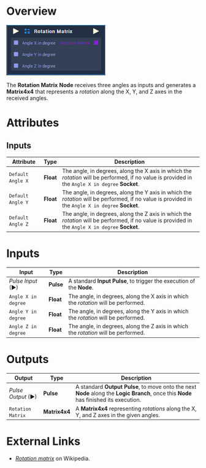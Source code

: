 # Overview

![The Rotation Matrix Node.](../../.gitbook/assets/node-rotation-matrix.png)

The **Rotation Matrix** **Node** receives three angles as inputs and generates a **Matrix4x4** that represents a _rotation_ along the X, Y, and Z axes in the received angles.

# Attributes

## Inputs

|Attribute|Type|Description|
|---|---|---|
| `Default Angle X`| **Float** | The angle, in degrees, along the X axis in which the _rotation_ will be performed, if no value is provided in the `Angle X in degree` **Socket**.  |
| `Default Angle Y`| **Float** | The angle, in degrees, along the Y axis in which the _rotation_ will be performed, if no value is provided in the `Angle X in degree` **Socket**.  |
| `Default Angle Z`| **Float** | The angle, in degrees, along the Z axis in which the _rotation_ will be performed, if no value is provided in the `Angle X in degree` **Socket**.  |
# Inputs

|Input|Type|Description|
|---|---|---|
|*Pulse Input* (►)|**Pulse**|A standard **Input Pulse**, to trigger the execution of the **Node**.|
| `Angle X in degree` | **Float** | The angle, in degrees, along the X axis in which the _rotation_ will be performed. |
| `Angle Y in degree` | **Float** | The angle, in degrees, along the Y axis in which the _rotation_ will be performed. |
| `Angle Z in degree` | **Float** | The angle, in degrees, along the Z axis in which the _rotation_ will be performed. |

# Outputs

|Output|Type|Description|
|---|---|---|
|*Pulse Output* (►)|**Pulse**|A standard **Output Pulse**, to move onto the next **Node** along the **Logic Branch**, once this **Node** has finished its execution.|
| `Rotation Matrix` | **Matrix4x4** | A **Matrix4x4** representing _rotations_ along the X, Y, and Z axes in the given angles. |

# External Links

* [_Rotation matrix_](https://en.wikipedia.org/wiki/Rotation_matrix) on Wikipedia.

